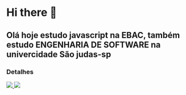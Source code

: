 # Hi there 👋
## Olá hoje estudo javascript na EBAC, também estudo ENGENHARIA DE SOFTWARE na univercidade São judas-sp

### Detalhes 
<div>
  <a href="https://github.com/Kaidor98">
    <img heigth="180em" src="https://github-readme-stats.vercel.app/api?username=Kaidor98&show_icons=true&themedracula&iclude_all_commits=true&count_private=true"/>
    <img heigth="180em" src="https://github-readme-stats.vercel.app/api/top-langs/?username=Kaidor98&layout=compact&langs_count=16&theme=dracula"/>
</div>
